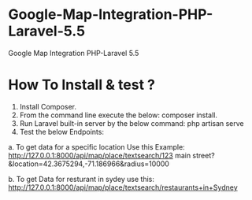 # Google-Map-Integration-PHP-Laravel-5.5
Google Map Integration PHP-Laravel 5.5

# How To Install & test ?

1. Install Composer.
2. From the command line execute the below:
 composer install.
3. Run Laravel built-in server by the below command:
 php artisan serve
4. Test the below Endpoints:

a. To get data for a specific location Use this Example:
http://127.0.0.1:8000/api/map/place/textsearch/123 main street?&location=42.3675294,-71.186966&radius=10000

b. To get Data for resturant in sydey use this:
http://127.0.0.1:8000/api/map/place/textsearch/restaurants+in+Sydney
